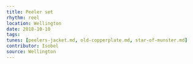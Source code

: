 ```yaml
---
title: Peeler set
rhythm: reel
location: Wellington
date: 2018-10-10
tags:
tunes: [peelers-jacket.md, old-copperplate.md, star-of-munster.md]
contributor: Isobel
source: Wellington
---
```

